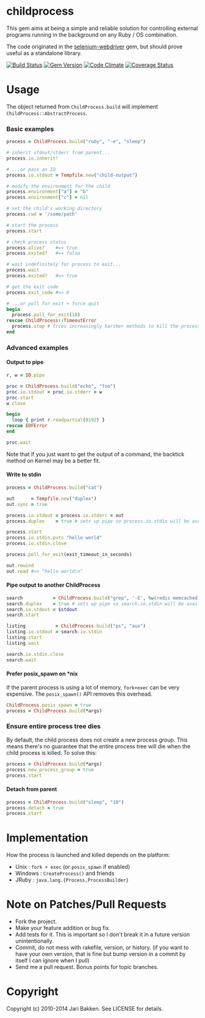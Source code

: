 # childprocess

This gem aims at being a simple and reliable solution for controlling
external programs running in the background on any Ruby / OS combination.

The code originated in the [selenium-webdriver](https://rubygems.org/gems/selenium-webdriver) gem, but should prove useful as
a standalone library.

[![Build Status](https://secure.travis-ci.org/jarib/childprocess.png)](http://travis-ci.org/jarib/childprocess)
[![Gem Version](https://badge.fury.io/rb/childprocess.png)](http://badge.fury.io/rb/childprocess)
[![Code Climate](https://codeclimate.com/github/jarib/childprocess.png)](https://codeclimate.com/github/jarib/childprocess)
[![Coverage Status](https://coveralls.io/repos/jarib/childprocess/badge.png?branch=master)](https://coveralls.io/r/jarib/childprocess?branch=master)

# Usage

The object returned from `ChildProcess.build` will implement `ChildProcess::AbstractProcess`.

### Basic examples

```ruby
process = ChildProcess.build("ruby", "-e", "sleep")

# inherit stdout/stderr from parent...
process.io.inherit!

# ...or pass an IO
process.io.stdout = Tempfile.new("child-output")

# modify the environment for the child
process.environment["a"] = "b"
process.environment["c"] = nil

# set the child's working directory
process.cwd = '/some/path'

# start the process
process.start

# check process status
process.alive?    #=> true
process.exited?   #=> false

# wait indefinitely for process to exit...
process.wait
process.exited?   #=> true

# get the exit code
process.exit_code #=> 0

# ...or poll for exit + force quit
begin
  process.poll_for_exit(10)
rescue ChildProcess::TimeoutError
  process.stop # tries increasingly harsher methods to kill the process.
end
```

### Advanced examples

#### Output to pipe

```ruby
r, w = IO.pipe

proc = ChildProcess.build("echo", "foo")
proc.io.stdout = proc.io.stderr = w
proc.start
w.close

begin
  loop { print r.readpartial(8192) }
rescue EOFError
end

proc.wait
```

Note that if you just want to get the output of a command, the backtick method on Kernel may be a better fit.

#### Write to stdin

```ruby
process = ChildProcess.build("cat")

out      = Tempfile.new("duplex")
out.sync = true

process.io.stdout = process.io.stderr = out
process.duplex    = true # sets up pipe so process.io.stdin will be available after .start

process.start
process.io.stdin.puts "hello world"
process.io.stdin.close

process.poll_for_exit(exit_timeout_in_seconds)

out.rewind
out.read #=> "hello world\n"
```

#### Pipe output to another ChildProcess

```ruby
search           = ChildProcess.build("grep", '-E', %w(redis memcached).join('|'))
search.duplex    = true # sets up pipe so search.io.stdin will be available after .start
search.io.stdout = $stdout
search.start

listing           = ChildProcess.build("ps", "aux")
listing.io.stdout = search.io.stdin
listing.start
listing.wait

search.io.stdin.close
search.wait
```

#### Prefer posix_spawn on *nix

If the parent process is using a lot of memory, `fork+exec` can be very expensive. The `posix_spawn()` API removes this overhead.

```ruby
ChildProcess.posix_spawn = true
process = ChildProcess.build(*args)
```

### Ensure entire process tree dies

By default, the child process does not create a new process group. This means there's no guarantee that the entire process tree will die when the child process is killed. To solve this:

```ruby
process = ChildProcess.build(*args)
process.new_process_group = true
process.start
```

#### Detach from parent

```ruby
process = ChildProcess.build("sleep", "10")
process.detach = true
process.start
```

# Implementation

How the process is launched and killed depends on the platform:

* Unix     : `fork + exec` (or `posix_spawn` if enabled)
* Windows  : `CreateProcess()` and friends
* JRuby    : `java.lang.{Process,ProcessBuilder}`

# Note on Patches/Pull Requests

* Fork the project.
* Make your feature addition or bug fix.
* Add tests for it. This is important so I don't break it in a future version unintentionally.
* Commit, do not mess with rakefile, version, or history. (if you want to have your own version, that is fine but bump version in a commit by itself I can ignore when I pull)
* Send me a pull request. Bonus points for topic branches.

# Copyright

Copyright (c) 2010-2014 Jari Bakken. See LICENSE for details.
